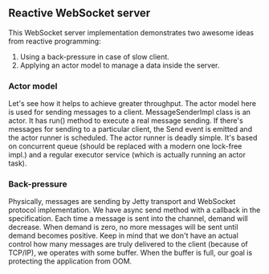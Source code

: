 ## Reactive WebSocket server ##

This WebSocket server implementation demonstrates two awesome ideas from reactive programming:
1. Using a back-pressure in case of slow client.
2. Applying an actor model to manage a data inside the server.

### Actor model ###

Let's see how it helps to achieve greater throughput. The actor model here is used for sending messages to a client.
MessageSenderImpl class is an actor. It has run() method to execute a real message sending.
If there's messages for sending to a particular client, the Send event is emitted and the actor runner is scheduled.
The actor runner is deadly simple. It's based on concurrent queue (should be replaced with a modern one lock-free impl.)
and a regular executor service (which is actually running an actor task).

### Back-pressure ###

Physically, messages are sending by Jetty transport and WebSocket protocol implementation.
We have async send method with a callback in the specification. Each time a message is sent into the channel, demand will decrease. When demand is zero, no more messages will be sent until demand becomes positive.
Keep in mind that we don't have an actual control how many messages are truly delivered to the client (because of TCP/IP), we operates with some buffer. When the buffer is full, our goal is protecting the application from OOM.




